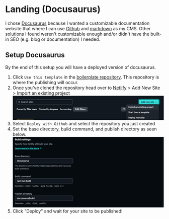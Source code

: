 # Landing (Docusaurus)
I chose [Docusaurus](https://docusaurus.io/) because I wanted a customizable documentation website that where I can use [Github](https://github.com) and [markdown](https://www.markdownguide.org/) as my CMS. Other solutions I found weren't customizable enough and/or didn't have the built-in SEO (e.g. blog or documentation) I needed.

## Setup Docusaurus
By the end of this setup you will have a deployed version of docusaurus.
1. Click `Use this template` in the [boilerplate repository](https://github.com/devtodollars/startup-boilerplate). This repository is where the publishing will occur.
2. Once you've cloned the repository head over to [Netlify](https://netlify.com) > Add New Site > Import an existing project
![](../assets/netlify-import-proj.png)
3. Select `Deploy with Github` and select the repository you just created
4.  Set the base directory, build command, and publish directory as seen below.
![](../assets/netlify-build-settings.png)
4. Click "Deploy" and wait for your site to be published!

